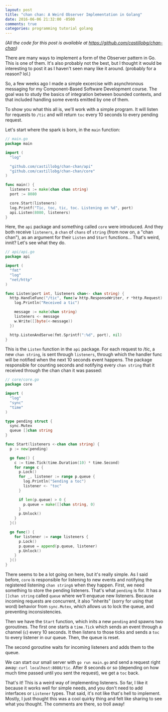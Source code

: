 ```yaml
---
layout: post
title: "chan chan: A Weird Observer Implementation in Golang"
date: 2016-06-06 21:32:00 -0500
comments: true
categories: programming tutorial golang
---
```

_(All the code for this post is available at https://github.com/castillobg/chan-chan)_

There are many ways to implement a form of the Observer pattern in Go. This is one of them. It's
also probably not the best, but I thought it would be interesting to post it as I haven't seen many
like it around. (probably for a reason? lol.)

So, a few weeks ago I made a simple excercise with asynchronous messaging for my Component-Based
Software Development course. The goal was to study the basics of integration between bounded
contexts, and that included handling some events emitted by one of them.

To show you what this all is, we'll work with a simple program. It will listen for requests to
`/tic` and will return `toc` every 10 seconds to every pending request.

Let's start where the spark is born, in the `main` function:

```go
// main.go
package main

import (
  "log"

  "github.com/castillobg/chan-chan/api"
  "github.com/castillobg/chan-chan/core"
)

func main() {
  listeners := make(chan chan string)
  port := 8080

  core.Start(listeners)
  log.Printf("Tic, toc, tic, toc. Listening on %d", port)
  api.Listen(8080, listeners)
}
```

Here, the `api` package and something called `core` were introduced. And they both receive
`listeners`, a `chan` of `chans` of `string` (from now on, a "chan chan"), as an argument for their
`Listen` and `Start` functions... That's weird, innit? Let's see what they do.

```go
// api/api.go
package api

import (
  "fmt"
  "log"
  "net/http"
)

func Listen(port int, listeners chan<- chan string) {
  http.HandleFunc("/tic", func(w http.ResponseWriter, r *http.Request) {
    log.Println("Received a tic")

    message := make(chan string)
    listeners <- message
    w.Write([]byte(<-message))
  })

  http.ListenAndServe(fmt.Sprintf(":%d", port), nil)
}
```

This is the `Listen` function in the `api` package. For each request to /tic, a new `chan string`,
is sent through `listeners`, through which the handler func will be notified when the next 10
seconds event happens. The package responsible for counting seconds and notifying every
`chan string` that it received through the chan chan it was passed:

```go
// core/core.go
package core

import (
  "log"
  "sync"
  "time"
)

type pending struct {
  sync.Mutex
  queue []chan string
}

func Start(listeners <-chan chan string) {
  p := new(pending)

  go func() {
    c := time.Tick(time.Duration(10) * time.Second)
    for range c {
      p.Lock()
      for _, listener := range p.queue {
        log.Println("Sending a toc")
        listener <- "toc"
      }

      if len(p.queue) > 0 {
        p.queue = make([]chan string, 0)
      }
      p.Unlock()
    }
  }()

  go func() {
    for listener := range listeners {
      p.Lock()
      p.queue = append(p.queue, listener)
      p.Unlock()
    }
  }()
}
```

There seems to be a lot going on here, but it's really simple. As I said before, `core` is
responsible for listening to new events and notifying the registered listening `chan string`s when
they happen. First, we need something to store the pending listeners. That's what `pending` is for.
It has a `[]chan string` called `queue` where we'll enqueue new listeners. Because incoming
requests are concurrent, it also "inherits" (sorry for using that word) behavior from `sync.Mutex`,
which allows us to lock the queue, and preventing inconsistencies.

Then we have the `Start` function, which inits a new `pending` and spawns two goroutines. The first
one starts a `time.Tick` which sends an event through a channel (`c`) every 10 seconds. It then
listens to those ticks and sends a `toc` to every listener in our queue. Then, the queue is reset.

The second goroutine waits for incoming listeners and adds them to the queue.

We can start our small server with `go run main.go` and send a request right away: `curl
localhost:8080/tic`. After 8 seconds or so (depending on how much time passed until you sent the
request), we get a `toc` back.

That's it! This is a weird way of implementing listeners. So far, I like it because it works well
for simple needs, and you don't need to add interfaces or `Listener` types. That said, it's not like
that's hell to implement. Mostly, I just thought this was a cool quirky thing and felt like sharing
to see what you thought. The comments are there, so troll away!
